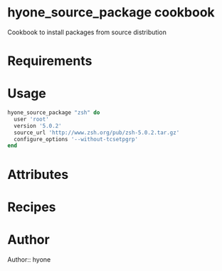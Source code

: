 # hyone_source_package cookbook

Cookbook to install packages from source distribution

# Requirements

# Usage

```ruby
hyone_source_package "zsh" do
  user 'root'
  version '5.0.2'
  source_url 'http://www.zsh.org/pub/zsh-5.0.2.tar.gz'
  configure_options '--without-tcsetpgrp'
end
```

# Attributes

# Recipes

# Author

Author:: hyone
